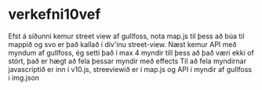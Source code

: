 # verkefni10vef


Efst á síðunni kemur street view af gullfoss, nota map.js til þess að búa til mappið og svo er það kallað í div'inu street-view.
Næst kemur API með myndum af gullfoss, ég setti það í max 4 myndir till þess að það væri ekki of stórt, það er hægt að fela þessar myndir með effects
Til að fela myndirnar javascriptið er inn í v10.js, streeviewið er í map.js og API í myndir af gullfoss i img.json



